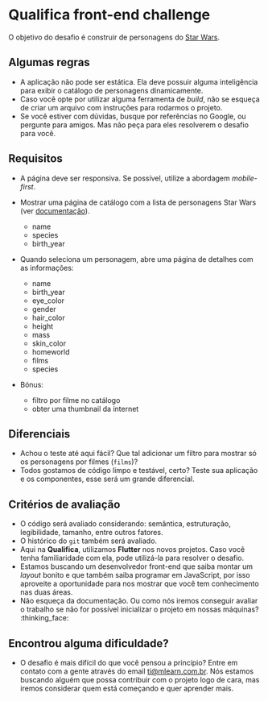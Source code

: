 # Qualifica front-end challenge

O objetivo do desafio é construir de personagens do [Star Wars](https://swapi.dev/api).

## Algumas regras

- A aplicação não pode ser estática. Ela deve possuir alguma inteligência para exibir o catálogo de  personagens dinamicamente.
- Caso você opte por utilizar alguma ferramenta de _build_, não se esqueça de criar um arquivo com instruções para rodarmos o projeto.
- Se você estiver com dúvidas, busque por referências no Google, ou pergunte para amigos. Mas não peça para eles resolverem o desafio para você.

## Requisitos

- A página deve ser responsiva. Se possível, utilize a abordagem _mobile-first_.
- Mostrar uma página de catálogo com a lista de personagens Star Wars (ver [documentação](https://swapi.dev/documentation#people)).
    - name
    - species
    - birth_year
    
- Quando seleciona um personagem, abre uma página de detalhes com as informações:
    - name
    - birth_year
    - eye_color 
    - gender
    - hair_color
    - height 
    - mass
    - skin_color
    - homeworld
    - films
    - species
    
- Bónus:

    - filtro por filme no catálogo
    - obter uma thumbnail da internet

## Diferenciais

- Achou o teste até aqui fácil? Que tal adicionar um filtro para mostrar só os personagens por filmes (`films`)?
- Todos gostamos de código limpo e testável, certo? Teste sua aplicação e os componentes, esse será um grande diferencial.

## Critérios de avaliação

- O código será avaliado considerando: semântica, estruturação, legibilidade, tamanho, entre outros fatores.
- O histórico do `git` também será avaliado.
- Aqui na **Qualifica**, utilizamos **Flutter** nos novos projetos. Caso você tenha familiaridade com ela, pode utilizá-la para resolver o desafio.
- Estamos buscando um desenvolvedor front-end que saiba montar um _layout_ bonito e que também saiba programar em JavaScript, por isso aproveite a oportunidade para nos mostrar que você tem conhecimento nas duas áreas.
- Não esqueça da documentação. Ou como nós iremos conseguir avaliar o trabalho se não for possível inicializar o projeto em nossas máquinas? :thinking_face:

## Encontrou alguma dificuldade?

- O desafio é mais difícil do que você pensou a princípio? Entre em contato com a gente através do email ti@mlearn.com.br. Nós estamos buscando alguém que possa contribuir com o projeto logo de cara, mas iremos considerar quem está começando e quer aprender mais.
